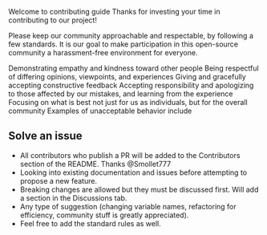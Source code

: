 Welcome to contributing guide
Thanks for investing your time in contributing to our project!

Please keep our community approachable and respectable, by following a few standards. It is our goal to make participation in this open-source community a harassment-free environment for everyone.

Demonstrating empathy and kindness toward other people
Being respectful of differing opinions, viewpoints, and experiences
Giving and gracefully accepting constructive feedback
Accepting responsibility and apologizing to those affected by our mistakes, and learning from the experience
Focusing on what is best not just for us as individuals, but for the overall community
Examples of unacceptable behavior include

## Solve an issue

- All contributors who publish a PR will be added to the Contributors section of the README. Thanks @Smollet777
- Looking into existing documentation and issues before attempting to propose a new feature.
- Breaking changes are allowed but they must be discussed first. Will add a section in the Discussions tab.
- Any type of suggestion (changing variable names, refactoring for efficiency, community stuff is greatly appreciated).
- Feel free to add the standard rules as well.
